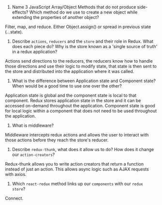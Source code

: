 1.  Name 3 JavaScript Array/Object Methods that do not produce side-effects? Which method do we use to create a new object while extending the properties of another object?

Filter, map, and reduce. Either Object.assign() or spread in previous state (...state).

1.  Describe `actions`, `reducers` and the `store` and their role in Redux. What does each piece do? Why is the store known as a 'single source of truth' in a redux application?

Actions send directions to the reducers, the reducers know how to handle those directions and use their logic to modify state, that state is then sent to the store and distributed into the application where it was called.

1.  What is the difference between Application state and Component state? When would be a good time to use one over the other?

Application state is global and the component state is local to that component. Redux stores application state in the store and it can be accessed on-demand throughout the application. Component state is good for local logic within a component that does not need to be used throughout the application.

1.  What is middleware?

Middleware intercepts redux actions and allows the user to interact with those actions before they reach the store's reducer. 

1.  Describe `redux-thunk`, what does it allow us to do? How does it change our `action-creators`?

Redux-thunk allows you to write action creators that return a function instead of just an action. This allows async logic such as AJAX requests with axios.

1.  Which `react-redux` method links up our `components` with our `redux store`?

Connect.
